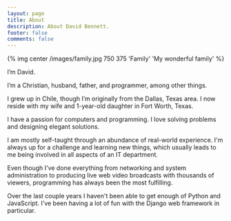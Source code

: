 ```yaml
---
layout: page
title: About
description: About David Bennett.
footer: false
comments: false
---
```

{% img center /images/family.jpg 750 375 'Family' 'My wonderful family' %}

I’m David.

I’m a Christian, husband, father, and programmer, among other things.

I grew up in Chile, though I’m originally from the Dallas, Texas area. I now
reside with my wife and 1-year-old daughter in Fort&nbsp;Worth, Texas.

I have a passion for computers and programming. I love solving problems and
designing elegant solutions.

I am mostly self-taught through an abundance of real-world experience. I'm
always up for a challenge and learning new things, which usually leads to me
being involved in all aspects of an IT department.

Even though I've done everything from networking and system administration to
producing live web video broadcasts with thousands of viewers, programming has
always been the most fulfilling.

Over the last couple years I haven't been able to get enough of Python
and JavaScript. I've been having a lot of fun with the Django web framework in
particular.
